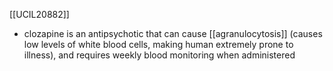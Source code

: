 [[UCIL20882]]

- clozapine is an antipsychotic that can cause [[agranulocytosis]] (causes low levels of white blood cells, making human extremely prone to illness), and requires weekly blood monitoring when administered